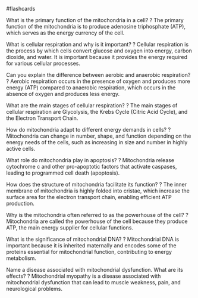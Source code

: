 #flashcards

What is the primary function of the mitochondria in a cell?
?
The primary function of the mitochondria is to produce adenosine triphosphate (ATP), which serves as the energy currency of the cell.

What is cellular respiration and why is it important?
?
Cellular respiration is the process by which cells convert glucose and oxygen into energy, carbon dioxide, and water. It is important because it provides the energy required for various cellular processes.

Can you explain the difference between aerobic and anaerobic respiration?
?
Aerobic respiration occurs in the presence of oxygen and produces more energy (ATP) compared to anaerobic respiration, which occurs in the absence of oxygen and produces less energy.

What are the main stages of cellular respiration?
?
The main stages of cellular respiration are Glycolysis, the Krebs Cycle (Citric Acid Cycle), and the Electron Transport Chain.

How do mitochondria adapt to different energy demands in cells?
?
Mitochondria can change in number, shape, and function depending on the energy needs of the cells, such as increasing in size and number in highly active cells.

What role do mitochondria play in apoptosis?
?
Mitochondria release cytochrome c and other pro-apoptotic factors that activate caspases, leading to programmed cell death (apoptosis).

How does the structure of mitochondria facilitate its function?
?
The inner membrane of mitochondria is highly folded into cristae, which increase the surface area for the electron transport chain, enabling efficient ATP production.

Why is the mitochondria often referred to as the powerhouse of the cell?
?
Mitochondria are called the powerhouse of the cell because they produce ATP, the main energy supplier for cellular functions.

What is the significance of mitochondrial DNA?
?
Mitochondrial DNA is important because it is inherited maternally and encodes some of the proteins essential for mitochondrial function, contributing to energy metabolism.

Name a disease associated with mitochondrial dysfunction. What are its effects?
?
Mitochondrial myopathy is a disease associated with mitochondrial dysfunction that can lead to muscle weakness, pain, and neurological problems.

